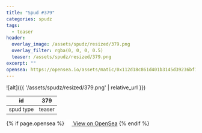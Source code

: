 ```yaml
---
title: "Spud #379"
categories: spudz
tags:
  - teaser
header:
  overlay_image: /assets/spudz/resized/379.png
  overlay_filter: rgba(0, 0, 0, 0.5)
  teaser: /assets/spudz/resized/379.png
excerpt: ""
opensea: https://opensea.io/assets/matic/0x112d18c861d401b3145d39236bf149f01e18beed/379
---
```

![alt]({{ '/assets/spudz/resized/379.png' | relative_url }})

| id | 379 |
|-|-|
| spud type | teaser |

{% if page.opensea %}
<a href="{{page.opensea}}" class="btn btn--info" onclick="window.open(this.href, '_blank'); return false;"><img src="/assets/images/opensea.svg" width="16px"><span>  View on OpenSea</span></a>
{% endif %}
